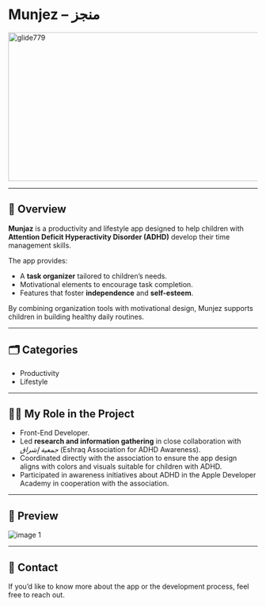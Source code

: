 # Munjez – منجز 

<img width="2900" height="300" alt="glide779" src="https://github.com/user-attachments/assets/2cc47b39-8371-439e-aba5-3739f5854849" />

---

## 📌 Overview  
**Munjaz** is a productivity and lifestyle app designed to help children with **Attention Deficit Hyperactivity Disorder (ADHD)** develop their time management skills.  

The app provides:  
- A **task organizer** tailored to children’s needs.  
- Motivational elements to encourage task completion.  
- Features that foster **independence** and **self-esteem**.  

By combining organization tools with motivational design, Munjez supports children in building healthy daily routines.  

---

## 🗂 Categories  
- Productivity  
- Lifestyle  

---

## 👩‍💻 My Role in the Project  
- Front-End Developer.
- Led **research and information gathering** in close collaboration with *جمعية إشراق* (Eshraq Association for ADHD Awareness).  
- Coordinated directly with the association to ensure the app design aligns with colors and visuals suitable for children with ADHD.  
- Participated in awareness initiatives about ADHD in the Apple Developer Academy in cooperation with the association.  
---

## 📸 Preview  

![image 1](https://github.com/user-attachments/assets/d0b23514-9179-4eff-860b-3d13e18d1851)


---

## 📩 Contact  
If you’d like to know more about the app or the development process, feel free to reach out.  
